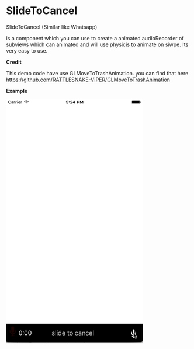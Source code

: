 # SlideToCancel
SlideToCancel (Similar like Whatsapp)

is a component which you can use to create a animated audioRecorder of subviews which can animated and will use physicis to animate on siwpe.
Its very easy to use.
        
**Credit**

This demo code have use GLMoveToTrashAnimation. you can find that here https://github.com/RATTLESNAKE-VIPER/GLMoveToTrashAnimation

**Example**

![See Example](https://raw.githubusercontent.com/DarshanKunjadiya1994/SlideToCancelAnimation/master/SlideToCancel/SlideToCancel.gif)
